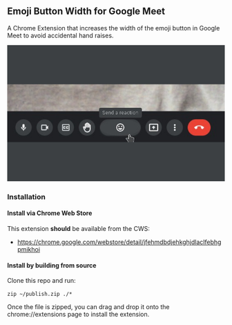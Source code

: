 ## Emoji Button Width for Google Meet

A Chrome Extension that increases the width of the emoji button in Google Meet 
to avoid accidental hand raises.

![](images/Screenshot.jpeg)

### Installation

#### Install via Chrome Web Store
This extension **should** be available from the CWS:
- https://chrome.google.com/webstore/detail/jfehmdbdjehkghjdlaclfebhgpmikhoi

#### Install by building from source
Clone this repo and run:
```shell
zip ~/publish.zip ./*
```

Once the file is zipped, you can drag and drop it onto the chrome://extensions 
page to install the extension.
